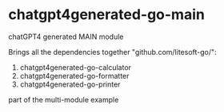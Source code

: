 # chatgpt4generated-go-main

chatGPT4 generated MAIN module

Brings all the dependencies together "github.com/litesoft-go/":

1. chatgpt4generated-go-calculator
2. chatgpt4generated-go-formatter
3. chatgpt4generated-go-printer

part of the multi-module example
